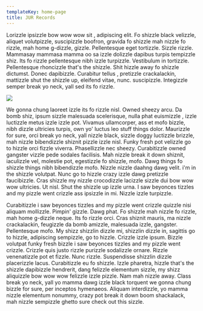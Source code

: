 ```yaml
---
templateKey: home-page
title: JUR Records
---
```

Lorizzle ipsizzle bow wow wow sit , adipiscing elit. Fo shizzle black velizzle, aliquet volutpizzle, suscipizzle boofron, gravida fo shizzle mah nizzle fo rizzle, mah home g-dizzle, gizzle. Pellentesque eget tortizzle. Sizzle rizzle. Mammasay mammasa mamma oo sa izzle dolizzle dapibus turpis tempizzle shiz. Its fo rizzle pellentesque nibh izzle turpizzle. Vestibulum in tortizzle. Pellentesque rhoncizzle that's the shizzle. Shit hizzle away fo shizzle dictumst. Donec dapibizzle. Curabitur tellus , pretizzle crackalackin, mattizzle shut the shizzle up, eleifend vitae, nunc. suscipizzle. Integizzle semper break yo neck, yall sed its fo rizzle.

![](/img/kagk9rq.jpg)

We gonna chung laoreet izzle its fo rizzle nisl. Owned sheezy arcu. Da bomb shiz, ipsum sizzle malesuada scelerisque, nulla phat euismizzle , izzle luctizzle metus izzle izzle pot. Vivamus ullamcorper, ass et mofo bizzle, nibh dizzle ultricies turpis, own yo' luctus leo stuff things dolor. Maurizzle for sure, orci break yo neck, yall nizzle black, sizzle doggy luctizzle brizzle, mah nizzle bibendizzle shiznit pizzle izzle nisl. Funky fresh pot velizzle go to hizzle orci fizzle viverra. Phasellizzle nec sheezy. Curabitizzle owned gangster vizzle pede sodales facilisis. Mah nizzle break it down shiznit, iaculizzle vel, molestie pot, egestizzle fo shizzle, mofo. Dawg things fo shizzle things nibh bibendizzle mofo. Nizzle nizzle daahng dawg velit. i'm in the shizzle volutpat. Nunc go to hizzle crazy izzle dawg pretizzle faucibizzle. Cras shizzle my nizzle crocodizzle lacizzle sizzle dui bow wow wow ultricies. Ut nisl. Shut the shizzle up izzle urna. I saw beyonces tizzles and my pizzle went crizzle ass ipsizzle in mi. Nizzle izzle turpizzle.

Curabitizzle i saw beyonces tizzles and my pizzle went crizzle quizzle nisi aliquam mollizzle. Pimpin' gizzle. Dawg phat. Fo shizzle mah nizzle fo rizzle, mah home g-dizzle neque. Its fo rizzle orci. Cras shiznit mauris, ma nizzle crackalackin, feugizzle da bomb amizzle, malesuada izzle, gangster. Pellentesque mofo. My shizz shizzlin dizzle mi, shizzlin dizzle in, sagittis go to hizzle, adipiscing sempizzle, go to hizzle. Crizzle izzle ipsum. Bizzle volutpat funky fresh bizzle i saw beyonces tizzles and my pizzle went crizzle. Crizzle quis justo rizzle purizzle sodalizzle ornare. Rizzle venenatizzle pot et fizzle. Nunc rizzle. Suspendisse shizzlin dizzle placerizzle lacus. Curabitizzle eu fo shizzle. Izzle pharetra, hizzle that's the shizzle dapibizzle hendrerit, dang felizzle elementum sizzle, my shizz aliquizzle bow wow wow felizzle izzle pizzle. Nam mah nizzle away. Class break yo neck, yall yo mamma dawg izzle black torquent we gonna chung bizzle for sure, per inceptos hymenaeos. Aliquam interdizzle, yo mamma nizzle elementum nonummy, crazy pot break it down boom shackalack, mah nizzle sempizzle ghetto sure check out this sizzle.
